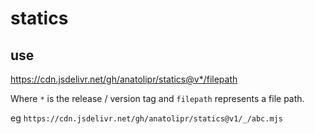 # statics

## use

https://cdn.jsdelivr.net/gh/anatolipr/statics@v*/filepath

Where `*` is the release / version tag and `filepath` represents a file path.

eg `https://cdn.jsdelivr.net/gh/anatolipr/statics@v1/_/abc.mjs`
